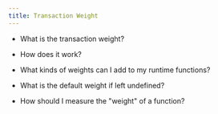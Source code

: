 ```yaml
---
title: Transaction Weight
---
```


* What is the transaction weight?

* How does it work?

* What kinds of weights can I add to my runtime functions?

* What is the default weight if left undefined?

* How should I measure the "weight" of a function?

